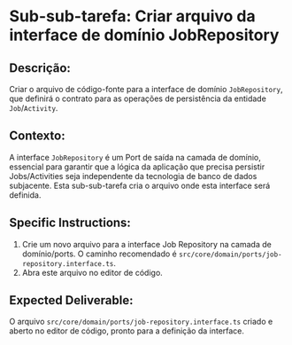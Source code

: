 # Sub-sub-tarefa: Criar arquivo da interface de domínio JobRepository

## Descrição:

Criar o arquivo de código-fonte para a interface de domínio `JobRepository`, que definirá o contrato para as operações de persistência da entidade `Job`/`Activity`.

## Contexto:

A interface `JobRepository` é um Port de saída na camada de domínio, essencial para garantir que a lógica da aplicação que precisa persistir Jobs/Activities seja independente da tecnologia de banco de dados subjacente. Esta sub-sub-tarefa cria o arquivo onde esta interface será definida.

## Specific Instructions:

1.  Crie um novo arquivo para a interface Job Repository na camada de domínio/ports. O caminho recomendado é `src/core/domain/ports/job-repository.interface.ts`.
2.  Abra este arquivo no editor de código.

## Expected Deliverable:

O arquivo `src/core/domain/ports/job-repository.interface.ts` criado e aberto no editor de código, pronto para a definição da interface.